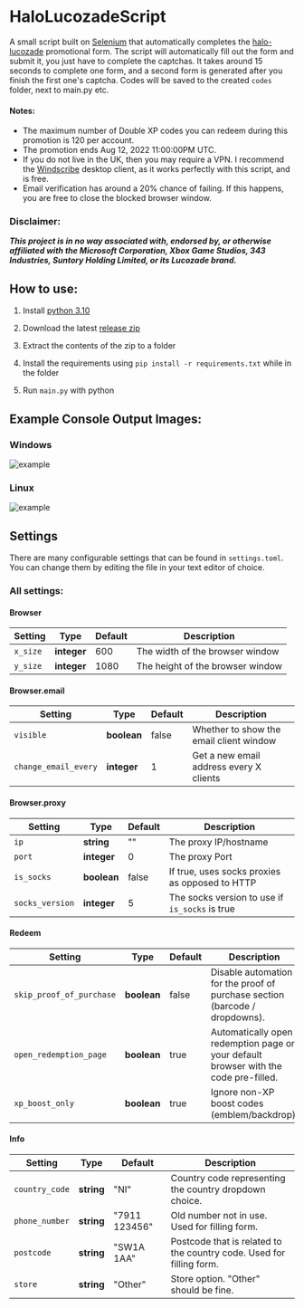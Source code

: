 HaloLucozadeScript
===============

A small script built on [Selenium](https://www.selenium.dev/selenium/docs/api/py/) that automatically completes the [halo-lucozade](https://halo.lucozade.com) promotional form.
The script will automatically fill out the form and submit it, you just have to complete the captchas.
It takes around 15 seconds to complete one form, and a second form is generated after you finish the first one's captcha.
Codes will be saved to the created `codes` folder, next to main.py etc.

#### Notes:
+ The maximum number of Double XP codes you can redeem during this promotion is 120 per account.
+ The promotion ends Aug 12, 2022 11:00:00PM UTC.
+ If you do not live in the UK, then you may require a VPN. I recommend the [Windscribe](https://windscribe.net/) desktop client, as it works perfectly with this script, and is free.
+ Email verification has around a 20% chance of failing. If this happens, you are free to close the blocked browser window.

### Disclaimer:
_**This project is in no way associated with, endorsed by, or otherwise affiliated with the
Microsoft Corporation, Xbox Game Studios, 343 Industries, Suntory Holding Limited, or its Lucozade brand.**_

How to use:
---------------

1. Install [python 3.10](https://www.python.org/downloads/)

2. Download the latest [release zip](https://github.com/Cubicpath/HaloLucozadeScript/releases/latest)

3. Extract the contents of the zip to a folder

4. Install the requirements using `pip install -r requirements.txt` while in the folder

5. Run `main.py` with python

Example Console Output Images:
---------------
### Windows
![example](https://i.imgur.com/AEe3ayv.png)

### Linux
![example](https://i.imgur.com/QIoSexq.png)

Settings
---------------

There are many configurable settings that can be found in `settings.toml`.
You can change them by editing the file in your text editor of choice.

### All settings:

#### Browser
| Setting                  | Type        | Default       | Description                                                                          |
|--------------------------|-------------|---------------|--------------------------------------------------------------------------------------|
| `x_size`                 | **integer** | 600           | The width of the browser window                                                      |
| `y_size`                 | **integer** | 1080          | The height of the browser window                                                     |

#### Browser.email
| Setting                  | Type        | Default | Description                             |
|--------------------------|-------------|---------|-----------------------------------------|
| `visible`                | **boolean** | false   | Whether to show the email client window |
| `change_email_every`     | **integer** | 1       | Get a new email address every X clients |

#### Browser.proxy
| Setting         | Type        | Default | Description                                    |
|-----------------|-------------|---------|------------------------------------------------|
| `ip`            | **string**  | ""      | The proxy IP/hostname                          |
| `port`          | **integer** | 0       | The proxy Port                                 |
| `is_socks`      | **boolean** | false   | If true, uses socks proxies as opposed to HTTP |
| `socks_version` | **integer** | 5       | The socks version to use if `is_socks` is true |

#### Redeem
| Setting                  | Type        | Default       | Description                                                                          |
|--------------------------|-------------|---------------|--------------------------------------------------------------------------------------|
| `skip_proof_of_purchase` | **boolean** | false         | Disable automation for the proof of purchase section (barcode / dropdowns).          |
| `open_redemption_page`   | **boolean** | true          | Automatically open redemption page on your default browser with the code pre-filled. |
| `xp_boost_only`          | **boolean** | true          | Ignore non-XP boost codes (emblem/backdrop).                                         |

#### Info
| Setting                  | Type        | Default       | Description                                                                          |
|--------------------------|-------------|---------------|--------------------------------------------------------------------------------------|
| `country_code`           | **string**  | "NI"          | Country code representing the country dropdown choice.                               |
| `phone_number`           | **string**  | "7911 123456" | Old number not in use. Used for filling form.                                        |
| `postcode`               | **string**  | "SW1A 1AA"    | Postcode that is related to the country code. Used for filling form.                 |
| `store`                  | **string**  | "Other"       | Store option. "Other" should be fine.                                                |
